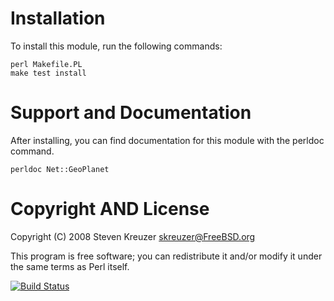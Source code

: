 # Installation

To install this module, run the following commands:

    perl Makefile.PL
    make test install

# Support and Documentation

After installing, you can find documentation for this module with the
perldoc command.

    perldoc Net::GeoPlanet

# Copyright AND License

Copyright (C) 2008 Steven Kreuzer <skreuzer@FreeBSD.org>

This program is free software; you can redistribute it and/or modify it
under the same terms as Perl itself.

[![Build Status](https://travis-ci.org/skreuzer/Net-GeoPlanet.svg?branch=master)](https://travis-ci.org/skreuzer/Net-GeoPlanet)
